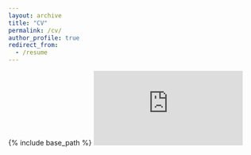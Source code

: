 ```yaml
---
layout: archive
title: "CV"
permalink: /cv/
author_profile: true
redirect_from:
  - /resume
---
```


{% include base_path %}
<embed src="https://matthew-mcraven.github.io/files/resume.pdf" type="application/pdf" />